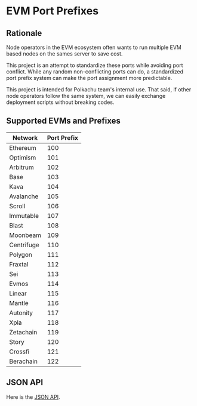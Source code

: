 # EVM Port Prefixes

## Rationale

Node operators in the EVM ecosystem often wants to run multiple EVM based nodes on the sames server to save cost.

This project is an attempt to standardize these ports while avoiding port conflict. While any random non-conflicting ports can do, a standardized port prefix system can make the port assignment more predictable.

This project is intended for Polkachu team's internal use. That said, if other node operators follow the same system, we can easily exchange deployment scripts without breaking codes.

## Supported EVMs and Prefixes

| Network    | Port Prefix |
| ---------- | ----------- |
| Ethereum   | 100         |
| Optimism   | 101         |
| Arbitrum   | 102         |
| Base       | 103         |
| Kava       | 104         |
| Avalanche  | 105         |
| Scroll     | 106         |
| Immutable  | 107         |
| Blast      | 108         |
| Moonbeam   | 109         |
| Centrifuge | 110         |
| Polygon    | 111         |
| Fraxtal    | 112         |
| Sei        | 113         |
| Evmos      | 114         |
| Linear     | 115         |
| Mantle     | 116         |
| Autonity   | 117         |
| Xpla       | 118         |
| Zetachain  | 119         |
| Story      | 120         |
| Crossfi    | 121         |
| Berachain  | 122         |

## JSON API

Here is the [JSON API](https://raw.githubusercontent.com/PolkachuIntern/evm-port-prefixes/master/networks.json).

